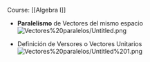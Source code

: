 Course: [[Algebra I]]

- **Paralelismo** de Vectores del mismo espacio    ![Vectores%20paralelos/Untitled.png](_private/Images/Vectores%20paralelos/Untitled.png)

- Definición de Versores o Vectores Unitarios    ![Vectores%20paralelos/Untitled%201.png](_private/Images/Vectores%20paralelos/Untitled%201.png)